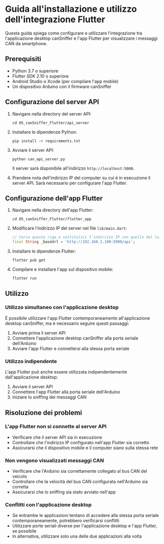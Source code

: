 # Guida all'installazione e utilizzo dell'integrazione Flutter

Questa guida spiega come configurare e utilizzare l'integrazione tra l'applicazione desktop canSniffer e l'app Flutter per visualizzare i messaggi CAN da smartphone.

## Prerequisiti

- Python 3.7 o superiore
- Flutter SDK 2.10 o superiore
- Android Studio o Xcode (per compilare l'app mobile)
- Un dispositivo Arduino con il firmware canSniffer

## Configurazione del server API

1. Navigare nella directory del server API:
   ```
   cd 05_canSniffer_Flutter/api_server
   ```

2. Installare le dipendenze Python:
   ```
   pip install -r requirements.txt
   ```

3. Avviare il server API:
   ```
   python can_api_server.py
   ```

   Il server sarà disponibile all'indirizzo `http://localhost:5000`.

4. Prendere nota dell'indirizzo IP del computer su cui è in esecuzione il server API. Sarà necessario per configurare l'app Flutter.

## Configurazione dell'app Flutter

1. Navigare nella directory dell'app Flutter:
   ```
   cd 05_canSniffer_Flutter/flutter_app
   ```

2. Modificare l'indirizzo IP del server nel file `lib/main.dart`:
   ```dart
   // Cerca questa riga e sostituisci l'indirizzo IP con quello del tuo computer
   final String _baseUrl = 'http://192.168.1.100:5000/api';
   ```

3. Installare le dipendenze Flutter:
   ```
   flutter pub get
   ```

4. Compilare e installare l'app sul dispositivo mobile:
   ```
   flutter run
   ```

## Utilizzo

### Utilizzo simultaneo con l'applicazione desktop

È possibile utilizzare l'app Flutter contemporaneamente all'applicazione desktop canSniffer, ma è necessario seguire questi passaggi:

1. Avviare prima il server API
2. Connettere l'applicazione desktop canSniffer alla porta seriale dell'Arduino
3. Avviare l'app Flutter e connettersi alla stessa porta seriale

### Utilizzo indipendente

L'app Flutter può anche essere utilizzata indipendentemente dall'applicazione desktop:

1. Avviare il server API
2. Connettere l'app Flutter alla porta seriale dell'Arduino
3. Iniziare lo sniffing dei messaggi CAN

## Risoluzione dei problemi

### L'app Flutter non si connette al server API

- Verificare che il server API sia in esecuzione
- Controllare che l'indirizzo IP configurato nell'app Flutter sia corretto
- Assicurarsi che il dispositivo mobile e il computer siano sulla stessa rete

### Non vengono visualizzati messaggi CAN

- Verificare che l'Arduino sia correttamente collegato al bus CAN del veicolo
- Controllare che la velocità del bus CAN configurata nell'Arduino sia corretta
- Assicurarsi che lo sniffing sia stato avviato nell'app

### Conflitti con l'applicazione desktop

- Se entrambe le applicazioni tentano di accedere alla stessa porta seriale contemporaneamente, potrebbero verificarsi conflitti
- Utilizzare porte seriali diverse per l'applicazione desktop e l'app Flutter, se possibile
- In alternativa, utilizzare solo una delle due applicazioni alla volta